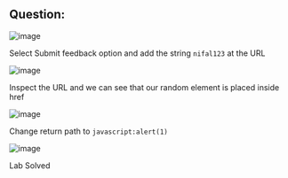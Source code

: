 ## Question:

![image](https://github.com/Nifalnasar/Portswigger-Labs/assets/141356053/4d542314-9ca8-4984-96f7-51c7ff752665)

Select Submit feedback option and add the string ```nifal123``` at the URL

![image](https://github.com/Nifalnasar/Portswigger-Labs/assets/141356053/92639e80-ae73-43e2-b770-263516136269)

Inspect the URL and we can see that our random element is placed inside href

![image](https://github.com/Nifalnasar/Portswigger-Labs/assets/141356053/8ce48297-644f-4133-9423-715b9afad948)

Change return path to ```javascript:alert(1)```

![image](https://github.com/Nifalnasar/Portswigger-Labs/assets/141356053/35cb8d22-b7fb-4832-a9e2-3c512c3fe927)

Lab Solved

